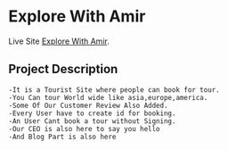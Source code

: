 # Explore With Amir

Live Site [Explore With Amir](https://explorewithamir-9b4eb.web.app/).

## Project Description

    -It is a Tourist Site where people can book for tour.
    -You Can tour World wide like asia,europe,america.
    -Some Of Our Customer Review Also Added.
    -Every User have to create id for booking.
    -An User Cant book a tour without Signing.
    -Our CEO is also here to say you hello
    -And Blog Part is also here
